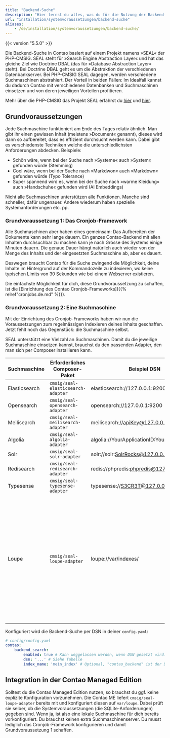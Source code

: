 ```yaml
---
title: "Backend-Suche"
description: "Hier lernst du alles, was du für die Nutzung der Backend-Suche von Contao wissen musst."
url: "installation/systemvoraussetzungen/backend-suche"
aliases:
    - /de/installation/systemvoraussetzungen/backend-suche/
---
```


{{< version "5.5.0" >}}

Die Backend-Suche in Contao basiert auf einem Projekt namens »SEAL« der PHP-CMSIG. SEAL steht für »Search Engine 
Abstraction Layer« und hat das gleiche Ziel wie Doctrine DBAL (das für »Database Abstraction Layer« steht). Bei 
Doctrine DBAL geht es um die Abstraktion der verschiedenen Datenbankserver. Bei PHP-CMSIG SEAL dagegen, werden 
verschiedene Suchmaschinen abstrahiert. Der Vorteil in beiden Fällen: Im Idealfall kannst du dadurch Contao mit 
verschiedenen Datenbanken und Suchmaschinen einsetzen und von deren jeweiligen Vorteilen profitieren.

Mehr über die PHP-CMSIG das Projekt SEAL erfährst du [hier][PHP-CMSIG] und [hier][SEAL].

## Grundvoraussetzungen

Jede Suchmaschine funktioniert am Ende des Tages relativ ähnlich. Man gibt ihr einen gewissen Inhalt (meistens 
»Document« genannt), dieses wird dann so aufbereitet, dass es effizient durchsucht werden kann. Dabei gibt es 
verschiedenste Techniken welche die unterschiedlichsten Anforderungen abdecken. Beispiele:

* Schön wäre, wenn bei der Suche nach »Systeme« auch »System« gefunden würde (Stemming)
* Cool wäre, wenn bei der Suche nach »Markdwon« auch »Markdown« gefunden würde (Typo Tolerance)
* Super spannend wird es, wenn bei der Suche nach »warme Kleidung« auch »Handschuhe« gefunden wird (AI Embeddings)

Nicht alle Suchmaschinen unterstützen alle Funktionen. Manche sind schneller, dafür ungenauer. Andere wiederum haben 
spezielle Systemanforderungen etc. pp.

### Grundvoraussetzung 1: Das Cronjob-Framework

Alle Suchmaschinen aber haben eines gemeinsam: Das Aufbereiten der Dokumente kann sehr lange dauern. Ein ganzes 
Contao-Backend mit allen Inhalten durchsuchbar zu machen kann je nach Grösse des Systems einige Minuten dauern. Die 
genaue Dauer hängt natürlich auch wieder von der Menge des Inhalts und der eingesetzten Suchmaschine ab, aber es dauert. 

Deswegen braucht Contao für die Suche zwingend die Möglichkeit, deine Inhalte im Hintergrund auf der Kommandozeile zu 
indexieren, wo keine typischen Limits von 30 Sekunden wie bei einem Webserver existieren.

Die einfachste Möglichkeit für dich, diese Grundvoraussetzung zu schaffen, ist die [Einrichtung des Contao 
Cronjob-Frameworks]({{% relref"cronjobs.de.md" %}}).

### Grundvoraussetzung 2: Eine Suchmaschine

Mit der Einrichtung des Cronjob-Frameworks haben wir nun die Voraussetzungen zum regelmässigen Indexieren deines Inhalts
geschaffen. Jetzt fehlt noch das Gegenstück: die Suchmaschine selbst.

SEAL unterstützt eine Vielzahl an Suchmaschinen. Damit du die jeweilige Suchmaschine einsetzen kannst, brauchst du 
den passenden Adapter, den man sich per Composer installieren kann.

| Suchmaschine  | Erforderliches Composer-Paket    | Beispiel DSN                                | Bemerkungen                                                                                                                                                                                                                       |
|---------------|----------------------------------|---------------------------------------------|-----------------------------------------------------------------------------------------------------------------------------------------------------------------------------------------------------------------------------------|
| Elasticsearch | `cmsig/seal-elasticsearch-adapter` | elasticsearch://127.0.0.1:9200              |                                                                                                                                                                                                                                   |
| Opensearch    | `cmsig/seal-opensearch-adapter`    | opensearch://127.0.0.1:9200                 |                                                                                                                                                                                                                                   |
| Meilisearch   | `cmsig/seal-meilisearch-adapter`   | meilisearch://apiKey@127.0.0.1:7700         |                                                                                                                                                                                                                                   |
| Algolia       | `cmsig/seal-algolia-adapter`       | algolia://YourApplicationID:YourAdminAPIKey |                                                                                                                                                                                                                                   |
| Solr          | `cmsig/seal-solr-adapter`          | solr://solr:SolrRocks@127.0.0.1:8983        |                                                                                                                                                                                                                                   |
| Redisearch    | `cmsig/seal-redisearch-adapter`    | redis://phpredis:phpredis@127.0.0.1:6379    |                                                                                                                                                                                                                                   |
| Typesense     | `cmsig/seal-typesense-adapter`     | typesense://S3CR3T@127.0.0.1:8108           |                                                                                                                                                                                                                                   |
| Loupe         | `cmsig/seal-loupe-adapter`         | loupe://var/indexes/                        | Loupe läuft auf deinem lokalen Filesystem und erfordert nur PHP und eine SQLite-Datenbank. Entsprechend ist die Minimal-Anforderung, dass entweder `sqlite3` oder `pdo_sqlite` in deinem PHP-Setup zur Verfügung steht. |

Konfiguriert wird die Backend-Suche per DSN in deiner `config.yaml`:

```yaml
# config/config.yaml
contao:
    backend_search:
        enabled: true # Kann weggelassen werden, wenn DSN gesetzt wird. Aber mit "false" lässt sie sich deaktivieren.
        dsn: '...' # Siehe Tabelle
        index_name: 'mein_index' # Optional, "contao_backend" ist der Default
```

## Integration in der Contao Managed Edition

Solltest du die Contao Managed Edition nutzen, so brauchst du ggf. keine explizite Konfiguration vorzunehmen. Die Contao
ME liefert `cmsig/seal-loupe-adapter` bereits mit und konfiguriert diesen auf `var/loupe`. Dabei prüft sie selber, ob
die Systemvoraussetzungen (die SQLite-Anforderungen) gegeben sind. Wenn ja, ist also eine lokale Suchmaschine für 
dich bereits vorkonfiguriert. Du brauchst keinen extra Suchmaschinenserver. Du musst lediglich das Cronjob-Framework 
konfigurieren und damit Grundvoraussetzung 1 schaffen.


[PHP-CMSIG]: https://github.com/PHP-CMSIG
[SEAL]: https://github.com/php-cmsig/search